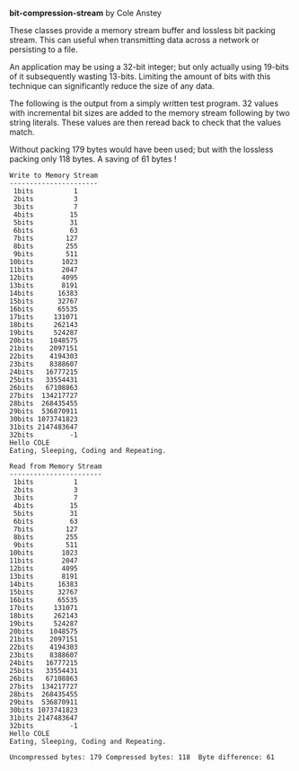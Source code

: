 **bit-compression-stream** by Cole Anstey

These classes provide a memory stream buffer and lossless bit packing stream.  This can useful when transmitting data across a network or persisting to a file.

An application may be using a 32-bit integer; but only actually using 19-bits of it subsequently wasting 13-bits.
Limiting the amount of bits with this technique can significantly reduce the size of any data.

The following is the output from a simply written test program.
32 values with incremental bit sizes are added to the memory stream following by two string literals.
These values are then reread back to check that the values match.

Without packing 179 bytes would have been used; but with the lossless packing only 118 bytes.  A saving of 61 bytes !

```
Write to Memory Stream
----------------------
 1bits          1
 2bits          3
 3bits          7
 4bits         15
 5bits         31
 6bits         63
 7bits        127
 8bits        255
 9bits        511
10bits       1023
11bits       2047
12bits       4095
13bits       8191
14bits      16383
15bits      32767
16bits      65535
17bits     131071
18bits     262143
19bits     524287
20bits    1048575
21bits    2097151
22bits    4194303
23bits    8388607
24bits   16777215
25bits   33554431
26bits   67108863
27bits  134217727
28bits  268435455
29bits  536870911
30bits 1073741823
31bits 2147483647
32bits         -1
Hello COLE
Eating, Sleeping, Coding and Repeating.

Read from Memory Stream
-----------------------
 1bits          1
 2bits          3
 3bits          7
 4bits         15
 5bits         31
 6bits         63
 7bits        127
 8bits        255
 9bits        511
10bits       1023
11bits       2047
12bits       4095
13bits       8191
14bits      16383
15bits      32767
16bits      65535
17bits     131071
18bits     262143
19bits     524287
20bits    1048575
21bits    2097151
22bits    4194303
23bits    8388607
24bits   16777215
25bits   33554431
26bits   67108863
27bits  134217727
28bits  268435455
29bits  536870911
30bits 1073741823
31bits 2147483647
32bits         -1
Hello COLE
Eating, Sleeping, Coding and Repeating.

Uncompressed bytes: 179 Compressed bytes: 118  Byte difference: 61
```